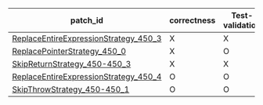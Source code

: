  | patch_id |correctness |Test-validation |NPEX-validation |
 |--- | --- | --- | --- | 
 | [ReplaceEntireExpressionStrategy_450_3](./patches/ReplaceEntireExpressionStrategy_450_3/patch.java#473) | X | X | X | 
 | [ReplacePointerStrategy_450_0](./patches/ReplacePointerStrategy_450_0/patch.java#473) | X | O | X | 
 | [SkipReturnStrategy_450-450_3](./patches/SkipReturnStrategy_450-450_3/patch.java#473) | X | X | X | 
 | [ReplaceEntireExpressionStrategy_450_4](./patches/ReplaceEntireExpressionStrategy_450_4/patch.java#473) | O | O | O | 
 | [SkipThrowStrategy_450-450_1](./patches/SkipThrowStrategy_450-450_1/patch.java#473) | O | O | O | 
